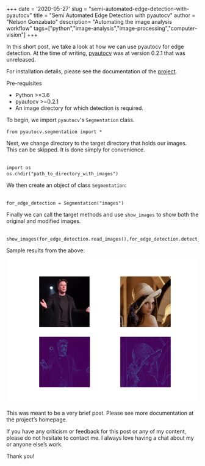 +++
date = '2020-05-27'
slug = "semi-automated-edge-detection-with-pyautocv"
title = "Semi Automated Edge Detection with pyautocv"
author = "Nelson Gonzabato"
description= "Automating the image analysis workflow"
tags=["python","image-analysis","image-processing","computer-vision"]
+++

In this short post, we take a look at how we can use pyautocv for edge detection. At the time of writing, [pyautocv](https://pypi.org/project/pyautocv/) was at version 0.2.1 that was unreleased.

For installation details, please see the documentation of the [project](https://github.com/Nelson-Gon/pyautocv/).

Pre-requisites


* Python >=3.6
* pyautocv >=0.2.1
* An image directory for which detection is required.

To begin, we import `pyautocv`'s `Segmentation` class.

```
from pyautocv.segmentation import *

```
Next, we change directory to the target directory that holds our images. This can be skipped. It is done simply for convenience.

```

import os
os.chdir("path_to_directory_with_images")

```

We then create an object of class `Segmentation`:

```

for_edge_detection = Segmentation("images")

```

Finally we can call the target methods and use `show_images` to show both the original and modified images.

```

show_images(for_edge_detection.read_images(),for_edge_detection.detect_edges(operator="roberts"))

```
Sample results from the above:


![Sample Musk](https://github.com/Nelson-Gon/nelson-gon.github.io/blob/master/images/sample_res.png?raw=true)


This was meant to be a very brief post. Please see more documentation at the project’s homepage.

If you have any criticism or feedback for this post or any of my content, please do not hesitate to contact me. I always love having a chat about my or anyone else’s work.

Thank you!